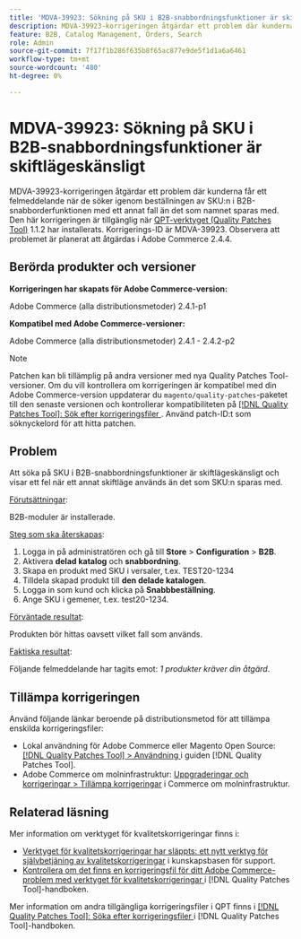 ```yaml
---
title: 'MDVA-39923: Sökning på SKU i B2B-snabbordningsfunktioner är skiftlägeskänslig'
description: MDVA-39923-korrigeringen åtgärdar ett problem där kunderna får ett felmeddelande när de söker igenom beställningen av SKU:n i B2B-snabborderfunktionen med ett annat fall än det som namnet sparas med. Den här korrigeringen är tillgänglig när [QPT-verktyget (Quality Patches Tool)](https://experienceleague.adobe.com/sv/docs/commerce-knowledge-base/kb/announcements/commerce-announcements/magento-quality-patches-released-new-tool-to-self-serve-quality-patches) 1.1.2 är installerat. Korrigerings-ID är MDVA-39923. Observera att problemet är planerat att åtgärdas i Adobe Commerce 2.4.4.
feature: B2B, Catalog Management, Orders, Search
role: Admin
source-git-commit: 7f17f1b286f635b8f65ac877e9de5f1d1a6a6461
workflow-type: tm+mt
source-wordcount: '480'
ht-degree: 0%

---
```


# MDVA-39923: Sökning på SKU i B2B-snabbordningsfunktioner är skiftlägeskänsligt

MDVA-39923-korrigeringen åtgärdar ett problem där kunderna får ett felmeddelande när de söker igenom beställningen av SKU:n i B2B-snabborderfunktionen med ett annat fall än det som namnet sparas med. Den här korrigeringen är tillgänglig när [QPT-verktyget (Quality Patches Tool)](https://experienceleague.adobe.com/sv/docs/commerce-knowledge-base/kb/announcements/commerce-announcements/magento-quality-patches-released-new-tool-to-self-serve-quality-patches) 1.1.2 har installerats. Korrigerings-ID är MDVA-39923. Observera att problemet är planerat att åtgärdas i Adobe Commerce 2.4.4.

## Berörda produkter och versioner

**Korrigeringen har skapats för Adobe Commerce-version:**

Adobe Commerce (alla distributionsmetoder) 2.4.1-p1

**Kompatibel med Adobe Commerce-versioner:**

Adobe Commerce (alla distributionsmetoder) 2.4.1 - 2.4.2-p2

>[!NOTE]
>
>Patchen kan bli tillämplig på andra versioner med nya Quality Patches Tool-versioner. Om du vill kontrollera om korrigeringen är kompatibel med din Adobe Commerce-version uppdaterar du `magento/quality-patches`-paketet till den senaste versionen och kontrollerar kompatibiliteten på [[!DNL Quality Patches Tool]: Sök efter korrigeringsfiler ](https://experienceleague.adobe.com/sv/docs/commerce-knowledge-base/kb/announcements/commerce-announcements/magento-quality-patches-released-new-tool-to-self-serve-quality-patches). Använd patch-ID:t som söknyckelord för att hitta patchen.

## Problem

Att söka på SKU i B2B-snabbordningsfunktioner är skiftlägeskänsligt och visar ett fel när ett annat skiftläge används än det som SKU:n sparas med.

<u>Förutsättningar</u>:

B2B-moduler är installerade.

<u>Steg som ska återskapas</u>:

1. Logga in på administratören och gå till **Store** > **Configuration** > **B2B**.
1. Aktivera **delad katalog** och **snabbordning**.
1. Skapa en produkt med SKU i versaler, t.ex. TEST20-1234
1. Tilldela skapad produkt till **den delade katalogen**.
1. Logga in som kund och klicka på **Snabbbeställning**.
1. Ange SKU i gemener, t.ex. test20-1234.

<u>Förväntade resultat</u>:

Produkten bör hittas oavsett vilket fall som används.

<u>Faktiska resultat</u>:

Följande felmeddelande har tagits emot: *1 produkter kräver din åtgärd*.

## Tillämpa korrigeringen

Använd följande länkar beroende på distributionsmetod för att tillämpa enskilda korrigeringsfiler:

* Lokal användning för Adobe Commerce eller Magento Open Source: [[!DNL Quality Patches Tool] > Användning ](/help/tools/quality-patches-tool/usage.md) i guiden [!DNL Quality Patches Tool].
* Adobe Commerce om molninfrastruktur: [Uppgraderingar och korrigeringar > Tillämpa korrigeringar](https://experienceleague.adobe.com/docs/commerce-cloud-service/user-guide/develop/upgrade/apply-patches.html?lang=sv-SE) i Commerce om molninfrastruktur.

## Relaterad läsning

Mer information om verktyget för kvalitetskorrigeringar finns i:

* [Verktyget för kvalitetskorrigeringar har släppts: ett nytt verktyg för självbetjäning av kvalitetskorrigeringar](https://experienceleague.adobe.com/sv/docs/commerce-knowledge-base/kb/announcements/commerce-announcements/magento-quality-patches-released-new-tool-to-self-serve-quality-patches) i kunskapsbasen för support.
* [Kontrollera om det finns en korrigeringsfil för ditt Adobe Commerce-problem med verktyget för kvalitetskorrigeringar ](/help/tools/quality-patches-tool/patches-available-in-qpt/check-patch-for-magento-issue-with-magento-quality-patches.md) i [!DNL Quality Patches Tool]-handboken.

Mer information om andra tillgängliga korrigeringsfiler i QPT finns i [[!DNL Quality Patches Tool]: Söka efter korrigeringsfiler ](https://experienceleague.adobe.com/tools/commerce-quality-patches/index.html?lang=sv-SE) i [!DNL Quality Patches Tool]-handboken.
